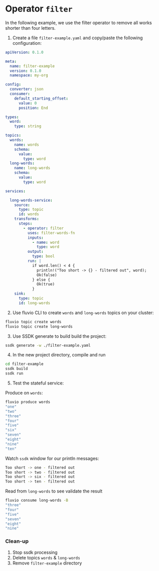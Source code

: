# Operator `filter`

In the following example, we use the filter operator to remove all works shorter than four letters.

1. Create a file `filter-example.yaml` and copy/paste the following configuration:

```yaml
apiVersion: 0.1.0

meta:
  name: filter-example
  version: 0.1.0
  namespace: my-org

config:
  converter: json
  consumer:
    default_starting_offset:
      value: 0
      position: End

types:
  word:
    type: string

topics:
  words:
    name: words
    schema:
      value:
        type: word
  long-words:
    name: long-words
    schema:
      value:
        type: word

services:

  long-words-service:
    source:
      type: topic
      id: words
    transforms:
      steps:
        - operator: filter
          uses: filter-words-fn
          inputs:
            - name: word
              type: word
          output:
            type: bool
          run: |
            if word.len() < 4 {
              println!("Too short -> {} - filtered out", word);
              Ok(false)
            } else {
              Ok(true)
            }
    sink:
      type: topic
      id: long-words
```

2. Use fluvio CLI to create `words` and `long-words` topics on your cluster:

```bash
fluvio topic create words
fluvio topic create long-words
```

3. Use SSDK generate to build build the project:

```bash
ssdk generate -w ./filter-example.yaml
```

4. In the new project directory, compile and run

```bash
cd filter-example
ssdk build
ssdk run
```

5. Test the stateful service:

Produce on `words`:

```bash
fluvio produce words
"one"
"two"
"three"
"four"
"five"
"six"
"seven"
"eight"
"nine"
"ten"
```

Watch `ssdk` window for our println messages:

```bash
Too short -> one - filtered out
Too short -> two - filtered out
Too short -> six - filtered out
Too short -> ten - filtered out
```

Read from `long-words` to see validate the result

```bash
fluvio consume long-words -B
"three"
"four"
"five"
"seven"
"eight"
"nine"
```


### Clean-up

1. Stop ssdk processing
2. Delete topics `words` & `long-words`
3. Remove `filter-example` directory